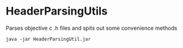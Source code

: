 HeaderParsingUtils
==================

Parses objective c .h files and spits out some convenience methods

```
java -jar HeaderParsingUtil.jar
````
